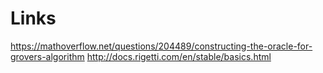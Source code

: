 # Links

https://mathoverflow.net/questions/204489/constructing-the-oracle-for-grovers-algorithm
http://docs.rigetti.com/en/stable/basics.html
